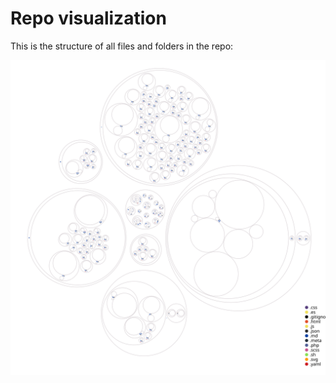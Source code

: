 # Repo visualization

This is the structure of all files and folders in the repo:

![Visualization of this repo](https://github.com/GatoGraphQL/GatoGraphQL/blob/diagram/assets/img/diagram.svg)
